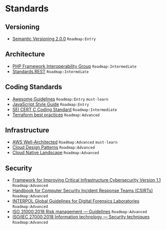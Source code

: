 # Standards

## Versioning

- [Semantic Versioning 2.0.0](https://semver.org/) `Roadmap:Entry`

## Architecture

- [PHP Framework Interoperability Group](https://www.php-fig.org/) `Roadmap:Intermediate`
- [Standards.REST](https://standards.rest/) `Roadmap:Intermdiate`

## Coding Standards

- [Awesome Guidelines](https://github.com/Kristories/awesome-guidelines) `Roadmap:Entry` `must-learn`
- [JavaScript Style Guide](https://github.com/airbnb/javascript) `Roadmap:Entry`
- [SEI CERT C Coding Standard](https://wiki.sei.cmu.edu/confluence/display/c/SEI+CERT+C+Coding+Standard) `Roadmap:Intermediate`
- [Terraform best practices](https://www.terraform-best-practices.com/) `Roadmap:Advanced`

## Infrastructure

- [AWS Well-Architected](https://aws.amazon.com/architecture/well-architected/) `Roadmap:Advanced` `must-learn`
- [Cloud Design Patterns](https://docs.microsoft.com/en-us/azure/architecture/patterns/) `Roadmap:Advanced`
- [Cloud Native Landscape](https://github.com/cncf/landscape) `Roadmap:Advanced`

## Security

- [Framework for Improving Critical Infrastructure Cybersecurity Version 1.1](https://www.nist.gov/publications/framework-improving-critical-infrastructure-cybersecurity-version-11) `Roadmap:Advanced`
- [Handbook for Computer Security Incident Response Teams (CSIRTs)](https://resources.sei.cmu.edu/library/asset-view.cfm?assetid=6305) `Roadmap:Advanced`
- [INTERPOL Global Guidelines for Digital Forensics Laboratories](https://www.interpol.int/content/download/13501/file/INTERPOL_DFL_GlobalGuidelinesDigitalForensicsLaboratory.pdf) `Roadmap:Advanced`
- [ISO 31000:2018 Risk management — Guidelines](https://www.iso.org/standard/65694.html) `Roadmap:Advanced`
- [ISO/IEC 27000:2018 Information technology — Security techniques](https://www.iso.org/standard/73906.html) `Roadmap:Advanced`
